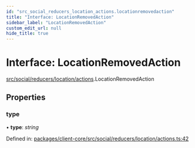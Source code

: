 ```yaml
---
id: "src_social_reducers_location_actions.locationremovedaction"
title: "Interface: LocationRemovedAction"
sidebar_label: "LocationRemovedAction"
custom_edit_url: null
hide_title: true
---
```


# Interface: LocationRemovedAction

[src/social/reducers/location/actions](../modules/src_social_reducers_location_actions.md).LocationRemovedAction

## Properties

### type

• **type**: *string*

Defined in: [packages/client-core/src/social/reducers/location/actions.ts:42](https://github.com/xr3ngine/xr3ngine/blob/a16a45d7e/packages/client-core/src/social/reducers/location/actions.ts#L42)
